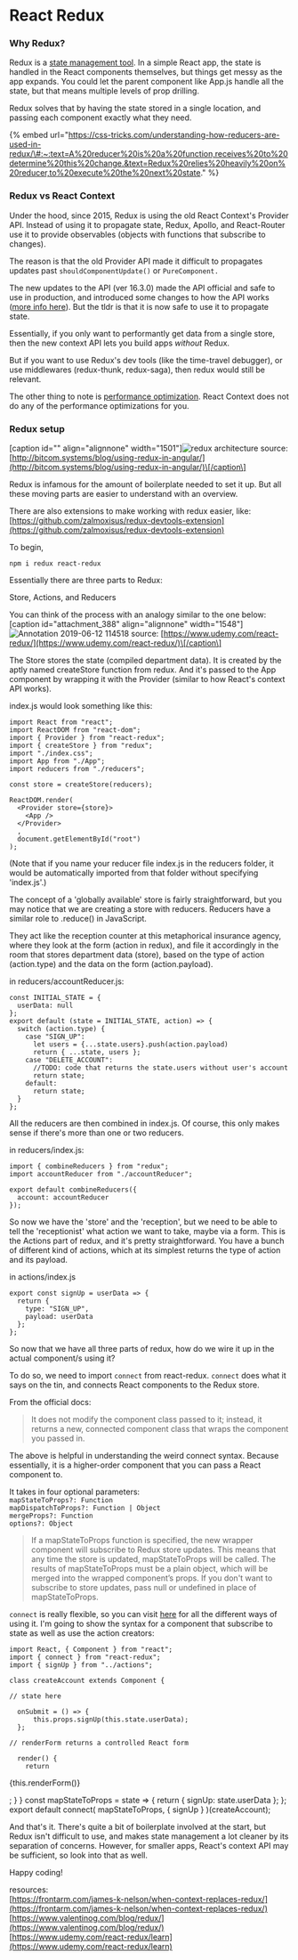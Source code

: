 # React Redux

### Why Redux?

Redux is a [state management tool](https://blog.logrocket.com/why-use-redux-reasons-with-clear-examples-d21bffd5835). In a simple React app, the state is handled in the React components themselves, but things get messy as the app expands. You could let the parent component like App.js handle all the state, but that means multiple levels of prop drilling.

Redux solves that by having the state stored in a single location, and passing each component exactly what they need.



{% embed url="https://css-tricks.com/understanding-how-reducers-are-used-in-redux/\#:~:text=A%20reducer%20is%20a%20function,receives%20to%20determine%20this%20change.&text=Redux%20relies%20heavily%20on%20reducer,to%20execute%20the%20next%20state." %}



### Redux vs React Context

Under the hood, since 2015, Redux is using the old React Context's Provider API. Instead of using it to propagate state, Redux, Apollo, and React-Router use it to provide observables \(objects with functions that subscribe to changes\).

The reason is that the old Provider API made it difficult to propagates updates past `shouldComponentUpdate()` or `PureComponent.`

The new updates to the API \(ver 16.3.0\) made the API official and safe to use in production, and introduced some changes to how the API works \([more info here](https://frontarm.com/james-k-nelson/when-context-replaces-redux/)\). But the tldr is that it is now safe to use it to propagate state.

Essentially, if you only want to performantly get data from a single store, then the new context API lets you build apps _without_ Redux.

But if you want to use Redux's dev tools \(like the time-travel debugger\), or use middlewares \(redux-thunk, redux-saga\), then redux would still be relevant.

The other thing to note is [performance optimization](https://frontarm.com/james-k-nelson/react-context-performance/). React Context does not do any of the performance optimizations for you.

### Redux setup

\[caption id="" align="alignnone" width="1501"\]![redux architecture](http://bitcom.systems/blog/img/using-redux-in-angular/using-redux-in-angular-diagram.png) source: [http://bitcom.systems/blog/using-redux-in-angular/](http://bitcom.systems/blog/using-redux-in-angular/)\[/caption\]

Redux is infamous for the amount of boilerplate needed to set it up. But all these moving parts are easier to understand with an overview.

There are also extensions to make working with redux easier, like: [https://github.com/zalmoxisus/redux-devtools-extension](https://github.com/zalmoxisus/redux-devtools-extension)

To begin,

```text
npm i redux react-redux
```

Essentially there are three parts to Redux:

Store, Actions, and Reducers

You can think of the process with an analogy similar to the one below:\[caption id="attachment\_388" align="alignnone" width="1548"\]![Annotation 2019-06-12 114518](https://stuffihavelearnthome.files.wordpress.com/2019/06/annotation-2019-06-12-114518.png) source: [https://www.udemy.com/react-redux/](https://www.udemy.com/react-redux/)\[/caption\]

The Store stores the state \(compiled department data\). It is created by the aptly named createStore function from redux. And it's passed to the App component by wrapping it with the Provider \(similar to how React's context API works\).

index.js would look something like this:

```text
import React from "react";
import ReactDOM from "react-dom";
import { Provider } from "react-redux";
import { createStore } from "redux";
import "./index.css";
import App from "./App";
import reducers from "./reducers";

const store = createStore(reducers);

ReactDOM.render(
  <Provider store={store}>
    <App />
  </Provider>  
  ,
  document.getElementById("root")
);
```

\(Note that if you name your reducer file index.js in the reducers folder, it would be automatically imported from that folder without specifying 'index.js'.\)

The concept of a 'globally available' store is fairly straightforward, but you may notice that we are creating a store with reducers. Reducers have a similar role to .reduce\(\) in JavaScript.

They act like the reception counter at this metaphorical insurance agency, where they look at the form \(action in redux\), and file it accordingly in the room that stores department data \(store\), based on the type of action \(action.type\) and the data on the form \(action.payload\).

in reducers/accountReducer.js:

```text
const INITIAL_STATE = {
  userData: null
};
export default (state = INITIAL_STATE, action) => {
  switch (action.type) {
    case "SIGN_UP":
      let users = {...state.users}.push(action.payload)
      return { ...state, users };
    case "DELETE_ACCOUNT":
      //TODO: code that returns the state.users without user's account
      return state;
    default:
      return state;
  }
};
```

All the reducers are then combined in index.js. Of course, this only makes sense if there's more than one or two reducers.

in reducers/index.js:

```text
import { combineReducers } from "redux";
import accountReducer from "./accountReducer";

export default combineReducers({
  account: accountReducer
});
```

So now we have the 'store' and the 'reception', but we need to be able to tell the 'receptionist' what action we want to take, maybe via a form. This is the Actions part of redux, and it's pretty straightforward. You have a bunch of different kind of actions, which at its simplest returns the type of action and its payload.

in actions/index.js

```text
export const signUp = userData => {
  return {
    type: "SIGN_UP",
    payload: userData
  };
};
```

So now that we have all three parts of redux, how do we wire it up in the actual component/s using it?

To do so, we need to import `connect` from react-redux. `connect` does what it says on the tin, and connects React components to the Redux store.

From the official docs:

> It does not modify the component class passed to it; instead, it returns a new, connected component class that wraps the component you passed in.

The above is helpful in understanding the weird connect syntax. Because essentially, it is a higher-order component that you can pass a React component to.

It takes in four optional parameters:  
`mapStateToProps?: Function`  
`mapDispatchToProps?: Function | Object`  
`mergeProps?: Function`  
`options?: Object`

> If a mapStateToProps function is specified, the new wrapper component will subscribe to Redux store updates. This means that any time the store is updated, mapStateToProps will be called. The results of mapStateToProps must be a plain object, which will be merged into the wrapped component’s props. If you don't want to subscribe to store updates, pass null or undefined in place of mapStateToProps.

`connect` is really flexible, so you can visit [here](https://react-redux.js.org/api/connect) for all the different ways of using it. I'm going to show the syntax for a component that subscribe to state as well as use the action creators:

```text
import React, { Component } from "react";
import { connect } from "react-redux";
import { signUp } from "../actions";

class createAccount extends Component {

// state here

  onSubmit = () => {
      this.props.signUp(this.state.userData);
  };

// renderForm returns a controlled React form

  render() {
    return
```

{this.renderForm\(\)}

; } } const mapStateToProps = state =&gt; { return { signUp: state.userData }; }; export default connect\( mapStateToProps, { signUp } \)\(createAccount\);

And that's it. There's quite a bit of boilerplate involved at the start, but Redux isn't difficult to use, and makes state management a lot cleaner by its separation of concerns. However, for smaller apps, React's context API may be sufficient, so look into that as well.

Happy coding!

resources:  
[https://frontarm.com/james-k-nelson/when-context-replaces-redux/](https://frontarm.com/james-k-nelson/when-context-replaces-redux/)  
[https://www.valentinog.com/blog/redux/](https://www.valentinog.com/blog/redux/)  
[https://www.udemy.com/react-redux/learn](https://www.udemy.com/react-redux/learn)

